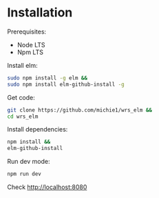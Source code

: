 # Installation

Prerequisites: 
 * Node LTS
 * Npm LTS

Install elm:

```sh
sudo npm install -g elm &&
sudo npm install elm-github-install -g
```

Get code:

```sh
git clone https://github.com/michie1/wrs_elm &&
cd wrs_elm
```

Install dependencies:

```sh
npm install &&
elm-github-install

```

Run dev mode:

```sh
npm run dev
```

Check [http://localhost:8080](http://localhost:8080)

